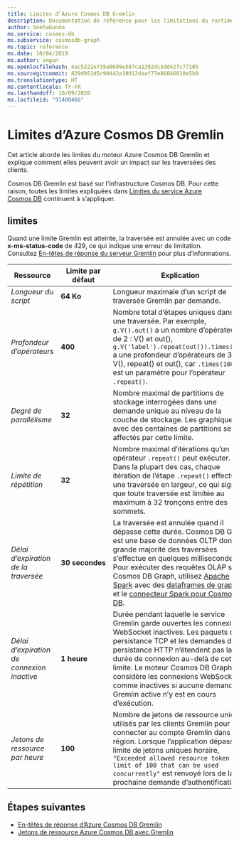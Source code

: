 ```yaml
---
title: Limites d’Azure Cosmos DB Gremlin
description: Documentation de référence pour les limitations du runtime du moteur de graphe
author: SnehaGunda
ms.service: cosmos-db
ms.subservice: cosmosdb-graph
ms.topic: reference
ms.date: 10/04/2019
ms.author: sngun
ms.openlocfilehash: 4ac5222e735e0699e507ca1392dc5dd42fc77105
ms.sourcegitcommit: 829d951d5c90442a38012daaf77e86046018e5b9
ms.translationtype: HT
ms.contentlocale: fr-FR
ms.lasthandoff: 10/09/2020
ms.locfileid: "91400466"
---
```

# <a name="azure-cosmos-db-gremlin-limits"></a>Limites d’Azure Cosmos DB Gremlin
Cet article aborde les limites du moteur Azure Cosmos DB Gremlin et explique comment elles peuvent avoir un impact sur les traversées des clients.

Cosmos DB Gremlin est basé sur l’infrastructure Cosmos DB. Pour cette raison, toutes les limites expliquées dans [Limites du service Azure Cosmos DB](https://docs.microsoft.com/azure/cosmos-db/concepts-limits) continuent à s’appliquer.

## <a name="limits"></a>limites

Quand une limite Gremlin est atteinte, la traversée est annulée avec un code **x-ms-status-code** de 429, ce qui indique une erreur de limitation. Consultez [En-têtes de réponse du serveur Gremlin](gremlin-limits.md) pour plus d’informations.

**Ressource**    | **Limite par défaut** | **Explication**
--- | --- | ---
*Longueur du script* | **64 Ko** | Longueur maximale d’un script de traversée Gremlin par demande.
*Profondeur d’opérateurs* | **400** |  Nombre total d’étapes uniques dans une traversée. Par exemple, ```g.V().out()``` a un nombre d’opérateurs de 2 : V() et out(), ```g.V('label').repeat(out()).times(100)``` a une profondeur d’opérateurs de 3 : V(), repeat() et out(), car ```.times(100)``` est un paramètre pour l’opérateur ```.repeat()```.
*Degré de parallélisme* | **32** | Nombre maximal de partitions de stockage interrogées dans une demande unique au niveau de la couche de stockage. Les graphiques avec des centaines de partitions seront affectés par cette limite.
*Limite de répétition* | **32** | Nombre maximal d’itérations qu’un opérateur ```.repeat()``` peut exécuter. Dans la plupart des cas, chaque itération de l’étape ```.repeat()``` effectue une traversée en largeur, ce qui signifie que toute traversée est limitée au maximum à 32 tronçons entre des sommets.
*Délai d’expiration de la traversée* | **30 secondes** | La traversée est annulée quand il dépasse cette durée. Cosmos DB Graph est une base de données OLTP dont la grande majorité des traversées s’effectue en quelques millisecondes. Pour exécuter des requêtes OLAP sur Cosmos DB Graph, utilisez [Apache Spark](https://azure.microsoft.com/services/cosmos-db/) avec des [dataframes de graphe](https://spark.apache.org/docs/latest/sql-programming-guide.html#datasets-and-dataframes) et le [connecteur Spark pour Cosmos DB](https://github.com/Azure/azure-cosmosdb-spark).
*Délai d’expiration de connexion inactive* | **1 heure** | Durée pendant laquelle le service Gremlin garde ouvertes les connexions WebSocket inactives. Les paquets de persistance TCP et les demandes de persistance HTTP n’étendent pas la durée de connexion au-delà de cette limite. Le moteur Cosmos DB Graph considère les connexions WebSocket comme inactives si aucune demande Gremlin active n’y est en cours d’exécution.
*Jetons de ressource par heure* | **100** | Nombre de jetons de ressource uniques utilisés par les clients Gremlin pour se connecter au compte Gremlin dans une région. Lorsque l’application dépasse la limite de jetons uniques horaire, `"Exceeded allowed resource token limit of 100 that can be used concurrently"` est renvoyé lors de la prochaine demande d’authentification.

## <a name="next-steps"></a>Étapes suivantes
* [En-têtes de réponse d’Azure Cosmos DB Gremlin](gremlin-headers.md)
* [Jetons de ressource Azure Cosmos DB avec Gremlin](how-to-use-resource-tokens-gremlin.md)

